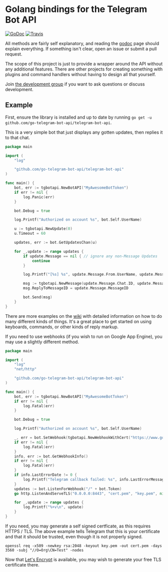 # Golang bindings for the Telegram Bot API

[![GoDoc](https://godoc.org/github.com/go-telegram-bot-api/telegram-bot-api?status.svg)](http://godoc.org/github.com/go-telegram-bot-api/telegram-bot-api)
[![Travis](https://travis-ci.org/go-telegram-bot-api/telegram-bot-api.svg)](https://travis-ci.org/go-telegram-bot-api/telegram-bot-api)

All methods are fairly self explanatory, and reading the [godoc](http://godoc.org/github.com/go-telegram-bot-api/telegram-bot-api) page should
explain everything. If something isn't clear, open an issue or submit
a pull request.

The scope of this project is just to provide a wrapper around the API
without any additional features. There are other projects for creating
something with plugins and command handlers without having to design
all that yourself.

Join [the development group](https://telegram.me/go_telegram_bot_api) if
you want to ask questions or discuss development.

## Example

First, ensure the library is installed and up to date by running
`go get -u github.com/go-telegram-bot-api/telegram-bot-api`.

This is a very simple bot that just displays any gotten updates,
then replies it to that chat.

```go
package main

import (
	"log"

	"github.com/go-telegram-bot-api/telegram-bot-api"
)

func main() {
	bot, err := tgbotapi.NewBotAPI("MyAwesomeBotToken")
	if err != nil {
		log.Panic(err)
	}

	bot.Debug = true

	log.Printf("Authorized on account %s", bot.Self.UserName)

	u := tgbotapi.NewUpdate(0)
	u.Timeout = 60

	updates, err := bot.GetUpdatesChan(u)

	for _,update := range updates {
		if update.Message == nil { // ignore any non-Message Updates
			continue
		}

		log.Printf("[%s] %s", update.Message.From.UserName, update.Message.Text)

		msg := tgbotapi.NewMessage(update.Message.Chat.ID, update.Message.Text)
		msg.ReplyToMessageID = update.Message.MessageID

		bot.Send(msg)
	}
}
```

There are more examples on the [wiki](https://github.com/go-telegram-bot-api/telegram-bot-api/wiki)
with detailed information on how to do many different kinds of things.
It's a great place to get started on using keyboards, commands, or other
kinds of reply markup.

If you need to use webhooks (if you wish to run on Google App Engine),
you may use a slightly different method.

```go
package main

import (
	"log"
	"net/http"

	"github.com/go-telegram-bot-api/telegram-bot-api"
)

func main() {
	bot, err := tgbotapi.NewBotAPI("MyAwesomeBotToken")
	if err != nil {
		log.Fatal(err)
	}

	bot.Debug = true

	log.Printf("Authorized on account %s", bot.Self.UserName)

	_, err = bot.SetWebhook(tgbotapi.NewWebhookWithCert("https://www.google.com:8443/"+bot.Token, "cert.pem"))
	if err != nil {
		log.Fatal(err)
	}
	info, err := bot.GetWebhookInfo()
	if err != nil {
		log.Fatal(err)
	}
	if info.LastErrorDate != 0 {
		log.Printf("Telegram callback failed: %s", info.LastErrorMessage)
	}
	updates := bot.ListenForWebhook("/" + bot.Token)
	go http.ListenAndServeTLS("0.0.0.0:8443", "cert.pem", "key.pem", nil)

	for _,update := range updates {
		log.Printf("%+v\n", update)
	}
}
```

If you need, you may generate a self signed certficate, as this requires
HTTPS / TLS. The above example tells Telegram that this is your
certificate and that it should be trusted, even though it is not
properly signed.

    openssl req -x509 -newkey rsa:2048 -keyout key.pem -out cert.pem -days 3560 -subj "//O=Org\CN=Test" -nodes

Now that [Let's Encrypt](https://letsencrypt.org) is available,
you may wish to generate your free TLS certificate there.
